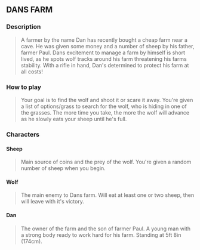 ## DANS FARM
### Description
> A farmer by the name Dan has recently bought a cheap farm near a cave. He was  given some money and a number of sheep by his father, farmer Paul. Dans excitement to manage a farm by himself is short lived, as he spots wolf tracks around his farm threatening his farms stability. With a rifle in hand, Dan's determined to protect his farm at all costs!

### How to play
> Your goal is to find the wolf and shoot it or scare it away. You're given a list of options/grass to search for the wolf, who is hiding in one of the grasses. The more time you take, the more the wolf will advance as he slowly eats your sheep until he's full.

### Characters
#### Sheep
> Main source of coins and the prey of the wolf. You're given a random number of sheep when you begin.
#### Wolf
> The main enemy to Dans farm. Will eat at least one or two sheep, then will leave with it's victory.
#### Dan
> The owner of the farm and the son of farmer Paul. A young man with a strong body ready to work hard for his farm. Standing at 5ft 8in (174cm).